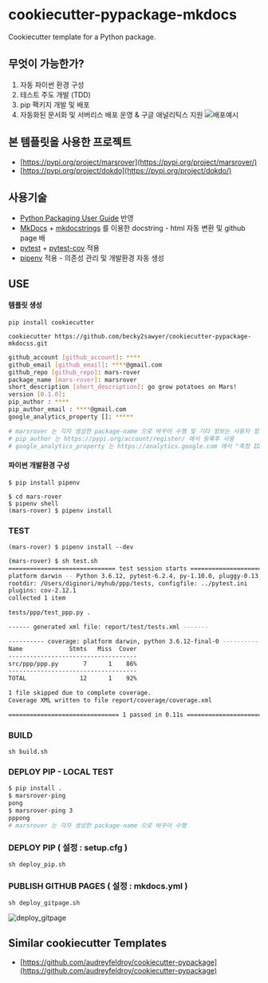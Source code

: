 # cookiecutter-pypackage-mkdocs
Cookiecutter template for a Python package.

## 무엇이 가능한가?
1. 자동 파이썬 환경 구성
1. 테스트 주도 개발 (TDD)
1. pip 팩키지 개발 및 배포
1. 자동화된 문서화 및 서버리스 배포 운영 & 구글 애널리틱스 지원
![배포예시](https://user-images.githubusercontent.com/10396850/126817668-b6aada4c-9221-4e11-8ece-728823463f33.png)

## 본 템플릿을 사용한 프로젝트
- [https://pypi.org/project/marsrover](https://pypi.org/project/marsrover/)
- [https://pypi.org/project/dokdo](https://pypi.org/project/dokdo/)

   
## 사용기술
- [Python Packaging User Guide](https://packaging.python.org/tutorials/packaging-projects) 반영
- [MkDocs](https://www.mkdocs.org) + [mkdocstrings](https://github.com/mkdocstrings/mkdocstrings) 를 이용한 docstring - html 자동 변환 및 github page 배
- [pytest](https://docs.pytest.org/) + [pytest-cov](https://pytest-cov.readthedocs.io/) 적용
- [pipenv](https://github.com/pypa/pipenv) 적용 - 의존성 관리 및 개발환경 자동 생성 

## USE
#### 템플릿 생성
```
pip install cookiecutter
```
```
cookiecutter https://github.com/becky2sawyer/cookiecutter-pypackage-mkdocss.git
```
```bash
github_account [github_account]: ****
github_email [github_email]: ****@gmail.com
github_repo [github_repo]: mars-rover       
package_name [mars-rover]: marsrover    
short_description [short_description]: go grow potatoes on Mars!
version [0.1.0]: 
pip_author : ****
pip_author_email : ****@gmail.com
google_analytics_property []: *****

# marsrover 는 각자 생성한 package-name 으로 바꾸어 수행 및 기타 정보는 사용자 정보로 입력
# pip_author 는 https://pypi.org/account/register/ 에서 등록후 사용 
# google_analytics_property 는 https://analytics.google.com 에서 "측정 ID" 를 생성하여 입력(옵션)
```

#### 파이썬 개발환경 구성
```
$ pip install pipenv
```
```
$ cd mars-rover
$ pipenv shell
(mars-rover) $ pipenv install
```

### TEST
```
(mars-rover) $ pipenv install --dev
```
```bash
(mars-rover) $ sh test.sh
============================== test session starts ===============================
platform darwin -- Python 3.6.12, pytest-6.2.4, py-1.10.0, pluggy-0.13.1
rootdir: /Users/diginori/myhub/ppp/tests, configfile: ../pytest.ini
plugins: cov-2.12.1
collected 1 item

tests/ppp/test_ppp.py .                                                    [100%]

------ generated xml file: report/test/tests.xml -------

---------- coverage: platform darwin, python 3.6.12-final-0 ----------
Name             Stmts   Miss  Cover
------------------------------------
src/ppp/ppp.py       7      1    86%
------------------------------------
TOTAL               12      1    92%

1 file skipped due to complete coverage.
Coverage XML written to file report/coverage/coverage.xml

=============================== 1 passed in 0.11s ================================

```

### BUILD
```
sh build.sh
```

### DEPLOY PIP - LOCAL TEST
```bash
$ pip install .
$ marsrover-ping
pong
$ marsrover-ping 3
pppong
# marsrover 는 각자 생성한 package-name 으로 바꾸어 수행
```

### DEPLOY PIP ( 설정 : setup.cfg )
```
sh deploy_pip.sh
```

### PUBLISH GITHUB PAGES ( 설정 : mkdocs.yml )
```
sh deploy_gitpage.sh
```
![deploy_gitpage](https://user-images.githubusercontent.com/10396850/126817668-b6aada4c-9221-4e11-8ece-728823463f33.png)



## Similar cookiecutter Templates
- [https://github.com/audreyfeldroy/cookiecutter-pypackage](https://github.com/audreyfeldroy/cookiecutter-pypackage)
